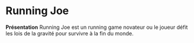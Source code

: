 # Running Joe

**Présentation**
Running Joe est un running game novateur ou le joueur défit les lois de la gravité pour survivre à la fin du monde.